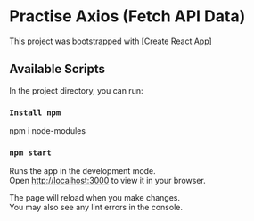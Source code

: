 # Practise Axios (Fetch API Data)

This project was bootstrapped with [Create React App]

## Available Scripts

In the project directory, you can run:

### `Install npm`

npm i node-modules

### `npm start`

Runs the app in the development mode.\
Open [http://localhost:3000](http://localhost:3000) to view it in your browser.

The page will reload when you make changes.\
You may also see any lint errors in the console.